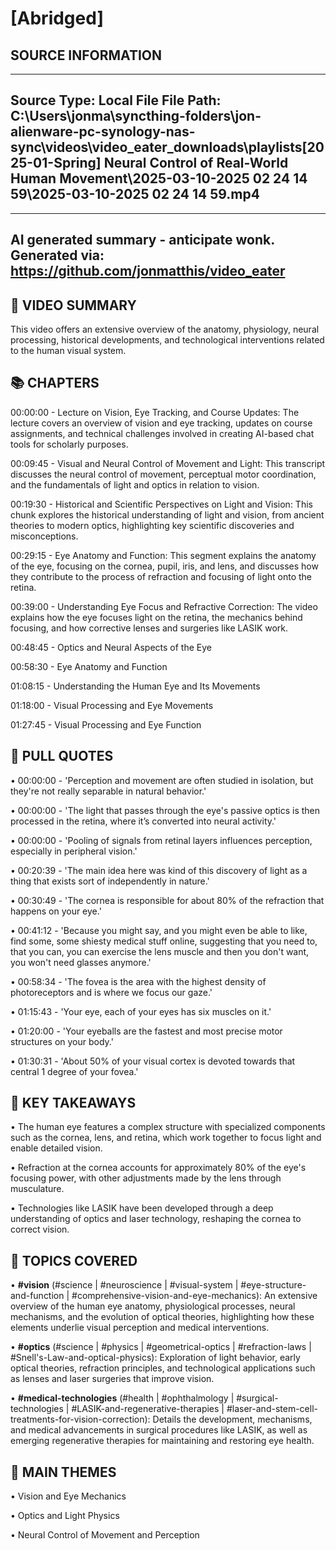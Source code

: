 # [Abridged] 

## SOURCE INFORMATION
--------------------------------------------------
Source Type: Local File
File Path: C:\Users\jonma\syncthing-folders\jon-alienware-pc-synology-nas-sync\videos\video_eater_downloads\playlists\[2025-01-Spring] Neural Control of Real-World Human Movement\2025-03-10-2025 02 24 14 59\2025-03-10-2025 02 24 14 59.mp4
--------------------------------------------------



    
---
AI generated summary - anticipate wonk.
Generated via: https://github.com/jonmatthis/video_eater
---


📝 VIDEO SUMMARY
--------------------------------------------------
This video offers an extensive overview of the anatomy, physiology, neural processing, historical developments, and technological interventions related to the human visual system.

📚 CHAPTERS
--------------------------------------------------

00:00:00 - Lecture on Vision, Eye Tracking, and Course Updates:
 The lecture covers an overview of vision and eye tracking, updates on course assignments, and technical challenges involved in creating AI-based chat tools for scholarly purposes.

00:09:45 - Visual and Neural Control of Movement and Light:
 This transcript discusses the neural control of movement, perceptual motor coordination, and the fundamentals of light and optics in relation to vision.

00:19:30 - Historical and Scientific Perspectives on Light and Vision:
 This chunk explores the historical understanding of light and vision, from ancient theories to modern optics, highlighting key scientific discoveries and misconceptions.

00:29:15 - Eye Anatomy and Function:
 This segment explains the anatomy of the eye, focusing on the cornea, pupil, iris, and lens, and discusses how they contribute to the process of refraction and focusing of light onto the retina.

00:39:00 - Understanding Eye Focus and Refractive Correction:
 The video explains how the eye focuses light on the retina, the mechanics behind focusing, and how corrective lenses and surgeries like LASIK work.

00:48:45 - Optics and Neural Aspects of the Eye

00:58:30 - Eye Anatomy and Function

01:08:15 - Understanding the Human Eye and Its Movements

01:18:00 - Visual Processing and Eye Movements

01:27:45 - Visual Processing and Eye Function


💬 PULL QUOTES
--------------------------------------------------

• 00:00:00 - 'Perception and movement are often studied in isolation, but they're not really separable in natural behavior.'

• 00:00:00 - 'The light that passes through the eye's passive optics is then processed in the retina, where it’s converted into neural activity.'

• 00:00:00 - 'Pooling of signals from retinal layers influences perception, especially in peripheral vision.'

• 00:20:39 - 'The main idea here was kind of this discovery of light as a thing that exists sort of independently in nature.'

• 00:30:49 - 'The cornea is responsible for about 80% of the refraction that happens on your eye.'

• 00:41:12 - 'Because you might say, and you might even be able to like, find some, some shiesty medical stuff online, suggesting that you need to, that you can, you can exercise the lens muscle and then you don't want, you won't need glasses anymore.'

• 00:58:34 - 'The fovea is the area with the highest density of photoreceptors and is where we focus our gaze.'

• 01:15:43 - 'Your eye, each of your eyes has six muscles on it.'

• 01:20:00 - 'Your eyeballs are the fastest and most precise motor structures on your body.'

• 01:30:31 - 'About 50% of your visual cortex is devoted towards that central 1 degree of your fovea.'


🎯 KEY TAKEAWAYS
--------------------------------------------------

• The human eye features a complex structure with specialized components such as the cornea, lens, and retina, which work together to focus light and enable detailed vision.

• Refraction at the cornea accounts for approximately 80% of the eye's focusing power, with other adjustments made by the lens through musculature.

• Technologies like LASIK have been developed through a deep understanding of optics and laser technology, reshaping the cornea to correct vision.

🤔 TOPICS COVERED
--------------------------------------------------

• **#vision**
 	(#science | #neuroscience | #visual-system | #eye-structure-and-function | #comprehensive-vision-and-eye-mechanics):
		 An extensive overview of the human eye anatomy, physiological processes, neural mechanisms, and the evolution of optical theories, highlighting how these elements underlie visual perception and medical interventions.

• **#optics**
 	(#science | #physics | #geometrical-optics | #refraction-laws | #Snell's-Law-and-optical-physics):
		 Exploration of light behavior, early optical theories, refraction principles, and technological applications such as lenses and laser surgeries that improve vision.

• **#medical-technologies**
 	(#health | #ophthalmology | #surgical-technologies | #LASIK-and-regenerative-therapies | #laser-and-stem-cell-treatments-for-vision-correction):
		 Details the development, mechanisms, and medical advancements in surgical procedures like LASIK, as well as emerging regenerative therapies for maintaining and restoring eye health.


💭 MAIN THEMES
--------------------------------------------------

• Vision and Eye Mechanics

• Optics and Light Physics

• Neural Control of Movement and Perception
